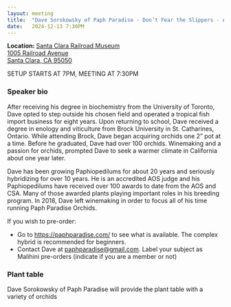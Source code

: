 ```yaml
---
layout: meeting
title:  "Dave Sorokowsky of Paph Paradise - Don’t Fear the Slippers - A Guide to Successful Paph Culture"
date:   2024-12-13 7:30PM
---
```

<b>Location: </b><a href = "https://maps.app.goo.gl/7Fe7Ghb5wu6cFojJ9">Santa Clara Railroad Museum<br/>
1005 Railroad Avenue<br/>
Santa Clara, CA 95050<br/>
</a>

SETUP STARTS AT 7PM, MEETING AT 7:30PM

### Speaker bio
After receiving his degree in biochemistry from the University of Toronto, Dave opted to step outside his chosen field and operated a tropical fish import business for eight years. Upon returning to school, Dave received a degree in enology and viticulture from Brock University in St. Catharines, Ontario. While attending Brock, Dave began acquiring orchids one 2” pot at a time. Before he graduated,
Dave had over 100 orchids. Winemaking and a passion for orchids, prompted Dave to seek a warmer climate in California about one year later.

Dave has been growing Paphiopedilums for about 20 years and seriously hybridizing for over 10 years. He is an accredited AOS judge and his Paphiopedilums have received over 100 awards to date from the AOS and CSA. Many of those awarded plants playing important roles in his breeding program. In 2018, Dave left winemaking in order to focus all of his time running Paph Paradise Orchids. 

If you wish to pre-order:
- Go to https://paphparadise.com/ to see what is available. The complex hybrid is recommended for beginners.
- Contact Dave at paphparadise@gmail.com. Label your subject as Malihini pre-orders (indicate if you are a member or not)

### Plant table

Dave Sorokowsky of Paph Paradise will provide the plant table with a variety of orchids
